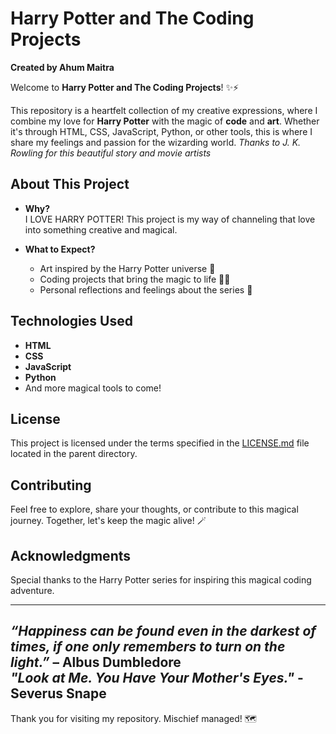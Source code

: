 # Harry Potter and The Coding Projects
**Created by Ahum Maitra**

Welcome to **Harry Potter and The Coding Projects**! ✨⚡

This repository is a heartfelt collection of my creative expressions, where I combine my love for **Harry Potter** with the magic of **code** and **art**. Whether it's through HTML, CSS, JavaScript, Python, or other tools, this is where I share my feelings and passion for the wizarding world. *Thanks to J. K. Rowling for this beautiful story and movie artists*

## About This Project

- **Why?**  
    I LOVE HARRY POTTER! This project is my way of channeling that love into something creative and magical.

- **What to Expect?**  
    - Art inspired by the Harry Potter universe 🎨  
    - Coding projects that bring the magic to life 🧙‍♂️  
    - Personal reflections and feelings about the series 💖  

## Technologies Used

- **HTML**  
- **CSS**  
- **JavaScript**  
- **Python**  
- And more magical tools to come!

<!-- ## My Love for Harry Potter

Here's a video that shows just how much I love Harry Potter:  
[![My Love for Harry Potter](https://img.youtube.com/vi/VIDEO_ID/0.jpg)](https://www.youtube.com/watch?v=VIDEO_ID)

*(Replace `VIDEO_ID` with the actual YouTube video ID.)* -->

## License
This project is licensed under the terms specified in the [LICENSE.md](../LICENSE.md) file located in the parent directory.

## Contributing

Feel free to explore, share your thoughts, or contribute to this magical journey. Together, let's keep the magic alive! 🪄


## Acknowledgments
Special thanks to the Harry Potter series for inspiring this magical coding adventure.

---
*“Happiness can be found even in the darkest of times, if one only remembers to turn on the light.”* – Albus Dumbledore
<br>
*"Look at Me. You Have Your Mother's Eyes."* - Severus Snape
---

Thank you for visiting my repository. Mischief managed! 🗺️